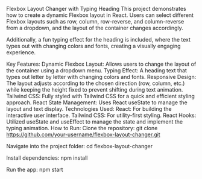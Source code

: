 Flexbox Layout Changer with Typing Heading
This project demonstrates how to create a dynamic Flexbox layout in React. Users can select different Flexbox layouts such as row, column, row-reverse, and column-reverse from a dropdown, and the layout of the container changes accordingly.

Additionally, a fun typing effect for the heading is included, where the text types out with changing colors and fonts, creating a visually engaging experience.

Key Features:
Dynamic Flexbox Layout: Allows users to change the layout of the container using a dropdown menu.
Typing Effect: A heading text that types out letter by letter with changing colors and fonts.
Responsive Design: The layout adjusts according to the chosen direction (row, column, etc.) while keeping the height fixed to prevent shifting during text animation.
Tailwind CSS: Fully styled with Tailwind CSS for a quick and efficient styling approach.
React State Management: Uses React useState to manage the layout and text display.
Technologies Used:
React: For building the interactive user interface.
Tailwind CSS: For utility-first styling.
React Hooks: Utilized useState and useEffect to manage the state and implement the typing animation.
How to Run:
Clone the repository:
git clone https://github.com/your-username/flexbox-layout-changer.git

Navigate into the project folder:
cd flexbox-layout-changer

Install dependencies:
npm install

Run the app:
npm start

